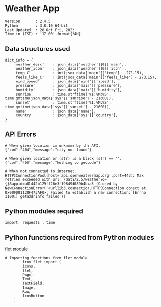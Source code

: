 # Weather App

    Version       : 2.4.5
    Python        : 3.8.10 64-bit
    Last Updated  : 28 Oct Fri, 2022 
    Time in (IST) : '17_00'.format{24H}


## Data structures used

    dict_info = {
        'weather_desc'    : json_data['weather'][0]['main'],
        'weather_icon'    : json_data['weather'][0]['icon'],
        'temp_C'          : int(json_data['main']['temp'] - 273.15),
        'feels_like_C'    : int(json_data['main']['feels_like'] - 273.15),
        'wind_speed'      : json_data['wind']['speed'],
        'pressure'        : json_data['main']['pressure'],
        'humidity'        : json_data['main']['humidity'],
        'sunrise'         : time.strftime('%I:%M:%S', time.gmtime(json_data['sys']['sunrise'] - 21600)),
        'sunset'          : time.strftime('%I:%M:%S', time.gmtime(json_data['sys']['sunset'] - 21600)),
        'name'            : json_data['name'],
        'country'         : json_data['sys']['country'],                                                
    } 

                    

   
## API Errors 

    # When given location is unknown by the API.
    {"cod":"404","message":"city not found"}

    # When given location or (str) is a black (str) == ''.
    {"cod":"400","message":"Nothing to geocode"}

    # When not connected to internet.
    HTTPSConnectionPool(host='api.openweathermap.org',port=443): Max retries exceeded with url: /data/2.5/weather?q={}&appid=a81442b129ff26e3f19849d089b4bba5 (Caused by NewConnectionError('<urllib3.connection.HTTPSConnection object at 0x000001120F473AF0>: Failed to establish a new connection: [Errno 11001] getaddrinfo failed'))




## Python modules required

    import  requests , time

## Python functions required from Python modules 
[flet module](https://flet.dev/docs/)

    # Importing functions from flet module
            from flet import (
            icons,
            flet,
            Page,
            Text,
            TextField,
            Image,
            Row,
            IconButton
        )
                                                                                          
